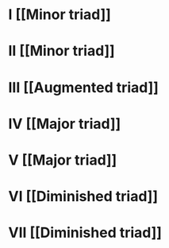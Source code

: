 # I [[Minor triad]]
# II [[Minor triad]]
# III [[Augmented triad]]
# IV [[Major triad]]
# V [[Major triad]]
# VI [[Diminished triad]]
# VII [[Diminished triad]]